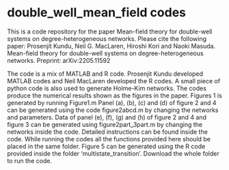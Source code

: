 # double_well_mean_field codes

This is a code repository for the paper Mean-field theory for double-well systems on degree-heterogeneous networks. Please cite the following paper:
Prosenjit Kundu, Neil G. MacLaren, Hiroshi Kori and Naoki Masuda. Mean-field theory for double-well systems on degree-heterogeneous networks. Preprint: arXiv:2205.11592

The code is a mix of MATLAB and R code. Prosenjit Kundu developed MATLAB codes and Neil MacLaren developed the R codes. A small piece of python code is also used to generate Holme-Kim networks. The codes produce the numerical results shown as the figures in the paper.
Figures 1 is generated by running Figure1.m
Panel (a), (b), (c) and (d) of figure 2 and 4 can be generated using the code figure2abcd.m by changing the networks and parameters.
Data of panel (e), (f), (g) and (h) of figure 2 and 4 and figure 3 can be generated using figure2part_3part.m by changing the networks inside the code. Detailed instructions can be found inside the code. While running the codes all the functions provided here should be placed in the same folder.
Figure 5 can be generated using the R code provided inside the folder ‘multistate_transition’. Download the whole folder to run the code.
